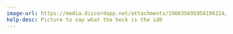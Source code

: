 ```yaml
---
image-url: https://media.discordapp.net/attachments/196635695958196224/677996125034250280/unknown-76.png
help-desc: Picture to say what the heck is the id0
---
```

